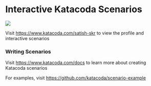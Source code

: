 # Interactive Katacoda Scenarios

[![](http://shields.katacoda.com/katacoda/satish-skr/count.svg)](https://www.katacoda.com/satish-skr "Get your profile on Katacoda.com")

Visit https://www.katacoda.com/satish-skr to view the profile and interactive scenarios

### Writing Scenarios
Visit https://www.katacoda.com/docs to learn more about creating Katacoda scenarios

For examples, visit https://github.com/katacoda/scenario-example
